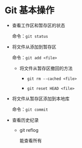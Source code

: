 # Git 基本操作

* 查看工作区和暂存区的状态

  命令：`git status`

* 将文件从添加到暂存区

  命令：`git add <file>`

  * 将文件从暂存区撤回的方法

    * `git rm --cached <file>`

    * `git reset HEAD <file>`

* 将文件从暂存区添加到本地库

  命令：`git commit`

* 查看历史纪录

  * git reflog

    能查看所有

